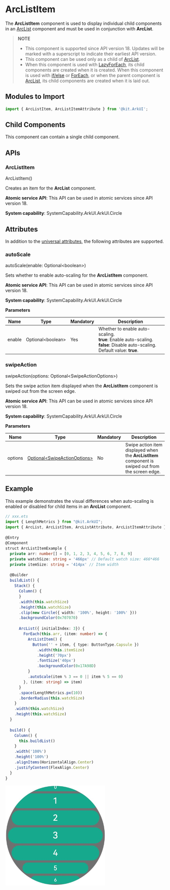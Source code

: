 # ArcListItem

The **ArcListItem** component is used to display individual child components in an [ArcList](ts-container-arclist.md) component and must be used in conjunction with **ArcList**.

> **NOTE**
>
> - This component is supported since API version 18. Updates will be marked with a superscript to indicate their earliest API version.
> - This component can be used only as a child of [ArcList](ts-container-arclist.md).
> - When this component is used with [LazyForEach](../../../quick-start/arkts-rendering-control-lazyforeach.md), its child components are created when it is created. When this component is used with [if/else](../../../quick-start/arkts-rendering-control-ifelse.md) or [ForEach](../../../quick-start/arkts-rendering-control-foreach.md), or when the parent component is [ArcList](ts-container-arclist.md), its child components are created when it is laid out.

## Modules to Import

```ts
import { ArcListItem, ArcListItemAttribute } from '@kit.ArkUI';
```

## Child Components

This component can contain a single child component.

## APIs

### ArcListItem

ArcListItem()

Creates an item for the **ArcList** component.

**Atomic service API**: This API can be used in atomic services since API version 18.

**System capability**: SystemCapability.ArkUI.ArkUI.Circle

## Attributes

In addition to the [universal attributes](ts-component-general-attributes.md), the following attributes are supported.

### autoScale

autoScale(enable: Optional\<boolean>)

Sets whether to enable auto-scaling for the **ArcListItem** component.

**Atomic service API**: This API can be used in atomic services since API version 18.

**System capability**: SystemCapability.ArkUI.ArkUI.Circle

**Parameters**

| Name| Type              | Mandatory| Description                                       |
| ------ | ------------------ | ---- | ------------------------------------------- |
| enable | Optional\<boolean> | Yes  | Whether to enable auto-scaling.<br>**true**: Enable auto-scaling.<br>**false**: Disable auto-scaling.<br>Default value: **true**.|

### swipeAction

swipeAction(options: Optional\<SwipeActionOptions>)

Sets the swipe action item displayed when the **ArcListItem** component is swiped out from the screen edge.

**Atomic service API**: This API can be used in atomic services since API version 18.

**System capability**: SystemCapability.ArkUI.ArkUI.Circle

**Parameters**

| Name | Type                                                        | Mandatory| Description                   |
| ------- | ------------------------------------------------------------ | ---- | ----------------------- |
| options | [Optional\<SwipeActionOptions>](ts-container-listitem.md#swipeactionoptions9) | No  | Swipe action item displayed when the **ArcListItem** component is swiped out from the screen edge.|

## Example

This example demonstrates the visual differences when auto-scaling is enabled or disabled for child items in an **ArcList** component.

```ts
// xxx.ets
import { LengthMetrics } from "@kit.ArkUI";
import { ArcList, ArcListItem, ArcListAttribute, ArcListItemAttribute } from '@kit.ArkUI';

@Entry
@Component
struct ArcListItemExample {
  private arr: number[] = [0, 1, 2, 3, 4, 5, 6, 7, 8, 9]
  private watchSize: string = '466px' // Default watch size: 466*466
  private itemSize: string = '414px' // Item width

  @Builder
  buildList() {
    Stack() {
      Column() {
      }
      .width(this.watchSize)
      .height(this.watchSize)
      .clip(new Circle({ width: '100%', height: '100%' }))
      .backgroundColor(0x707070)

      ArcList({ initialIndex: 3}) {
        ForEach(this.arr, (item: number) => {
          ArcListItem() {
            Button('' + item, { type: ButtonType.Capsule })
              .width(this.itemSize)
              .height('70px')
              .fontSize('40px')
              .backgroundColor(0x17A98D)
          }
          .autoScale(item % 3 == 0 || item % 5 == 0)
        }, (item: string) => item)
      }
      .space(LengthMetrics.px(10))
      .borderRadius(this.watchSize)
    }
    .width(this.watchSize)
    .height(this.watchSize)
  }

  build() {
    Column() {
      this.buildList()
    }
    .width('100%')
    .height('100%')
    .alignItems(HorizontalAlign.Center)
    .justifyContent(FlexAlign.Center)
  }
}
```

![arkts-arclistitem](figures/arkts-arclistitem.png)
